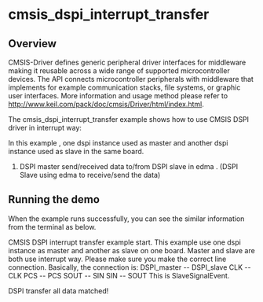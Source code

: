 # cmsis_dspi_interrupt_transfer

## Overview
CMSIS-Driver defines generic peripheral driver interfaces for middleware making it reusable across a wide 
range of supported microcontroller devices. The API connects microcontroller peripherals with middleware 
that implements for example communication stacks, file systems, or graphic user interfaces. 
More information and usage method please refer to http://www.keil.com/pack/doc/cmsis/Driver/html/index.html.

The cmsis_dspi_interrupt_transfer example shows how to use CMSIS DSPI driver in interrupt way:
 
In this example , one dspi instance used as master and another dspi instance used as slave in the same board.
1. DSPI master send/received data to/from DSPI slave in edma . (DSPI Slave using edma to receive/send the data)

## Running the demo
When the example runs successfully, you can see the similar information from the terminal as below.

CMSIS DSPI interrupt transfer example start.
This example use one dspi instance as master and another as slave on one board.
Master and slave are both use interrupt way.
Please make sure you make the correct line connection. Basically, the connection is:
DSPI_master -- DSPI_slave
   CLK      --    CLK
   PCS      --    PCS
   SOUT     --    SIN
   SIN      --    SOUT
This is SlaveSignalEvent.

DSPI transfer all data matched!

